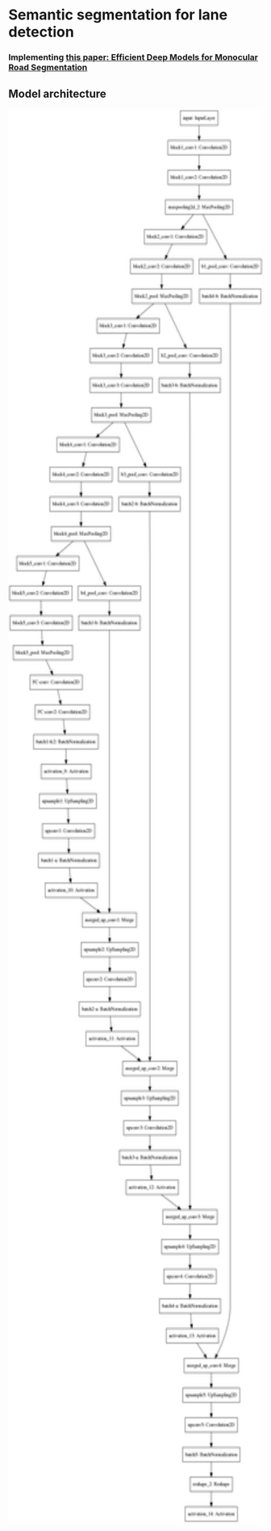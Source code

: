 # Semantic segmentation for lane detection
### Implementing [this paper: Efficient Deep Models for Monocular Road Segmentation](https://lmb.informatik.uni-freiburg.de/Publications/2016/OB16b/)

[image1]: ./model.png "Model Visualization"
[image2]: ./examples/rmse_ukf.png "Model Visualization"


## Model architecture
<!-- <img src="model.png" alt="Drawing" style="width: 200px;"/> -->

<!-- ![](./model.png =100x20) -->

<img src="./model.png" width="600" height="2800">

<!-- ![](.png | width=100) -->